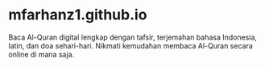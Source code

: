# mfarhanz1.github.io
Baca Al-Quran digital lengkap dengan tafsir, terjemahan bahasa Indonesia, latin, dan doa sehari-hari. Nikmati kemudahan membaca Al-Quran secara online di mana saja.
